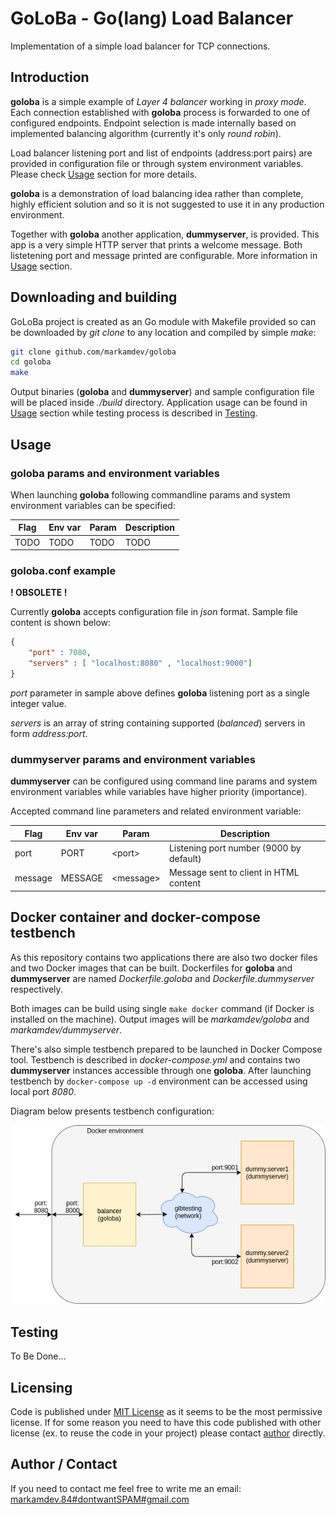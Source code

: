 # GoLoBa - Go(lang) Load Balancer

Implementation of a simple load balancer for TCP connections.

## Introduction

**goloba** is a simple example of *Layer 4 balancer* working in *proxy mode*. Each connection established with **goloba** process is forwarded to one of configured endpoints. Endpoint selection is made internally based on implemented balancing algorithm (currently it's only *round robin*).

Load balancer listening port and list of endpoints (address:port pairs) are provided in configuration file or through system environment variables. Please check [Usage](#usage) section for more details.

**goloba** is a demonstration of load balancing idea rather than complete, highly efficient solution and so it is not suggested to use it in any production environment.

Together with **goloba** another application, **dummyserver**, is provided. This app is a very simple HTTP server that prints a welcome message. Both listetening port and message printed are configurable. More information in [Usage](#usage) section.

## Downloading and building

GoLoBa project is created as an Go module with Makefile provided so can be downloaded by *git clone* to any location and compiled by simple *make*:

```bash
git clone github.com/markamdev/goloba
cd goloba
make
```

Output binaries (**goloba** and **dummyserver**) and sample configuration file will be placed inside *./build* directory. Application usage can be found in [Usage](#usage) section while testing process is described in [Testing](#testing).

## Usage

### goloba params and environment variables

When launching **goloba** following commandline params and system environment variables can be specified:

| Flag | Env var | Param | Description |
|------|---------|-------|-------------|
| TODO | TODO | TODO | TODO |

### goloba.conf example

**! OBSOLETE !**

Currently **goloba** accepts configuration file in *json* format. Sample file content is shown below:

```json
{
    "port" : 7080,
    "servers" : [ "localhost:8080" , "localhost:9000"]
}
```

*port* parameter in sample above defines **goloba** listening port as a single integer value.

*servers* is an array of string containing supported (*balanced*) servers in form *address:port*.

### dummyserver params  and environment variables

**dummyserver** can be configured using command line params and system environment variables while variables have higher priority (importance).

Accepted command line parameters and related environment variable:


| Flag | Env var | Param | Description |
|------|---------|-------|-------------|
| port | PORT | \<port\> | Listening port number (9000 by default) |
| message | MESSAGE | \<message\> | Message sent to client in HTML content |

## Docker container and docker-compose testbench

As this repository contains two applications there are also two docker files and two Docker images that can be built. Dockerfiles for **goloba** and **dummyserver** are named *Dockerfile.goloba* and *Dockerfile.dummyserver* respectively.

Both images can be build using single `make docker` command (if Docker is installed on the machine). Output images will be *markamdev/goloba* and *markamdev/dummyserver*.

There's also simple testbench prepared to be launched in Docker Compose tool. Testbench is described in *docker-compose.yml* and contains two **dummyserver** instances accessible through one **goloba**. After launching testbench by `docker-compose up -d` environment can be accessed using local port *8080*.

Diagram below presents testbench configuration:

![testbench diagram](./data/goloba-docker-compose-1.png "Testbench in Docker diagram")

## Testing

To Be Done...

## Licensing

Code is published under [MIT License](https://opensource.org/licenses/MIT) as it seems to be the most permissive license. If for some reason you need to have this code published with other license (ex. to reuse the code in your project) please contact [author](#author-/-contact) directly.

## Author / Contact

If you need to contact me feel free to write me an email:
[markamdev.84#dontwantSPAM#gmail.com](mailto:)

